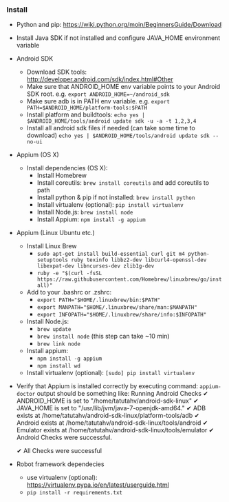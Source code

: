 ### Install
- Python and pip: https://wiki.python.org/moin/BeginnersGuide/Download
- Install Java SDK if not installed and configure JAVA_HOME environment variable

- Android SDK
  - Download SDK tools: http://developer.android.com/sdk/index.html#Other
  - Make sure that ANDROID_HOME env variable points to your Android SDK root. e.g. `export ANDROID_HOME=~/android_sdk`
  - Make sure adb is in PATH env variable. e.g. `export PATH=$ANDROID_HOME/platform-tools:$PATH`
  - Install platform and buildtools:
  `echo yes | $ANDROID_HOME/tools/android update sdk -u -a -t 1,2,3,4`
  - Install all android sdk files if needed (can take some time to download)
  `echo yes | $ANDROID_HOME/tools/android update sdk --no-ui`

- Appium (OS X)
  - Install dependencies (OS X):
    - Install Homebrew
    - Install coreutils: `brew install coreutils` and add coreutils to path
    - Install python & pip if not installed: `brew install python`
    - Install virtualenv (optional): `pip install virtualenv`
    - Install Node.js: `brew install node`   
    - Install Appium: `npm install -g appium`

- Appium (Linux Ubuntu etc.)
    - Install Linux Brew
      - `sudo apt-get install build-essential curl git m4 python-setuptools ruby texinfo libbz2-dev libcurl4-openssl-dev libexpat-dev libncurses-dev zlib1g-dev`
      - `ruby -e "$(curl -fsSL https://raw.githubusercontent.com/Homebrew/linuxbrew/go/install)"`
    - Add to your .bashrc or .zshrc:
      - `export PATH="$HOME/.linuxbrew/bin:$PATH"`
      - `export MANPATH="$HOME/.linuxbrew/share/man:$MANPATH"`
      - `export INFOPATH="$HOME/.linuxbrew/share/info:$INFOPATH"`
    - Install Node.js:
      - `brew update`
      - `brew install node` (this step can take ~10 min)
      - `brew link node`
    - Install appium:
      - `npm install -g appium`
      - `npm install wd`
    - Install virtualenv (optional): `[sudo] pip install virtualenv`

- Verify that Appium is installed correctly by executing command: `appium-doctor` output should be something like:
   Running Android Checks
   ✔ ANDROID_HOME is set to "/home/tatutahv/android-sdk-linux"
   ✔ JAVA_HOME is set to "/usr/lib/jvm/java-7-openjdk-amd64."
   ✔ ADB exists at /home/tatutahv/android-sdk-linux/platform-tools/adb
   ✔ Android exists at /home/tatutahv/android-sdk-linux/tools/android
   ✔ Emulator exists at /home/tatutahv/android-sdk-linux/tools/emulator
   ✔ Android Checks were successful.

   ✔ All Checks were successful

- Robot framework dependecies
    - use virtualenv (optional): https://virtualenv.pypa.io/en/latest/userguide.html
    - `pip install -r requirements.txt`
